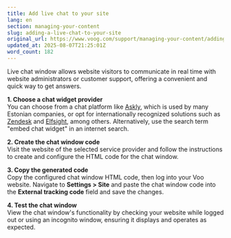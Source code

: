 ```yaml
---
title: Add live chat to your site
lang: en
section: managing-your-content
slug: adding-a-live-chat-to-your-site
original_url: https://www.voog.com/support/managing-your-content/adding-a-live-chat-to-your-site
updated_at: 2025-08-07T21:25:01Z
word_count: 182
---
```

Live chat window allows website visitors to communicate in real time with website administrators or customer support, offering a convenient and quick way to get answers.  
  
**1. Choose a chat widget provider**  
You can choose from a chat platform like [Askly](https://www.askly.me/en), which is used by many Estonian companies, or opt for internationally recognized solutions such as [Zendesk](https://www.zendesk.com/) and [Elfsight](https://elfsight.com/), among others. Alternatively, use the search term "embed chat widget" in an internet search.  
  
**2. Create the chat window code**  
Visit the website of the selected service provider and follow the instructions to create and configure the HTML code for the chat window.  
  
**3. Copy the generated code**  
Copy the configured chat window HTML code, then log into your Voo website. Navigate to **Settings > Site** and paste the chat window code into the **External tracking code** field and save the changes.  
  
**4. Test the chat window**  
View the chat window's functionality by checking your website while logged out or using an incognito window, ensuring it displays and operates as expected.
